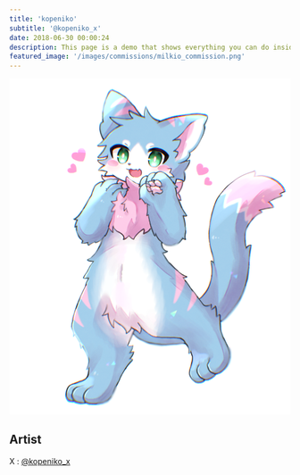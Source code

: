 ```yaml
---
title: 'kopeniko'
subtitle: '@kopeniko_x'
date: 2018-06-30 00:00:24
description: This page is a demo that shows everything you can do inside portfolio and blog posts.
featured_image: '/images/commissions/milkio_commission.png'
---
```


![](/images/commissions/milkio_commission.png)

## Artist

X : [@kopeniko_x](https://twitter.com/kopeniko_x)
